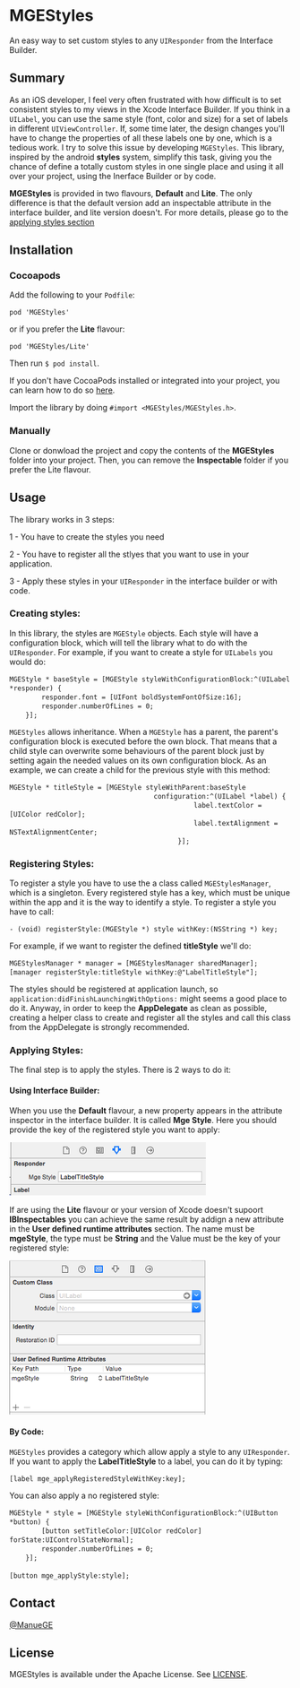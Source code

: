 # MGEStyles
An easy way to set custom styles to any `UIResponder` from the Interface Builder.

## Summary
As an iOS developer, I feel very often frustrated with how difficult is to set consistent styles to my views in the Xcode Interface Builder. If you think in a `UILabel`, you can use the same style (font, color and size) for a set of labels in different `UIViewController`. If, some time later, the design changes you'll have to change the properties of all these labels one by one, which is a tedious work. I try to solve this issue by developing `MGEStyles`. This library, inspired by the android **styles** system, simplify this task, giving you the chance of define a totally custom styles in one single place and using it all over your project, using the Inerface Builder or by code. 

**MGEStyles** is provided in two flavours, **Default** and **Lite**. The only difference is that the default version add an inspectable attribute in the interface builder, and lite version doesn't. For more details, please go to the [applying styles section](#applying_styles)

## Installation
### Cocoapods
Add the following to your `Podfile`:

```
pod 'MGEStyles'
```

or if you prefer the **Lite** flavour:

```
pod 'MGEStyles/Lite'
```

Then run `$ pod install`.

If you don't have CocoaPods installed or integrated into your project, you can learn how to do so [here](http://cocoapods.org).

Import the library by doing `#import <MGEStyles/MGEStyles.h>`.

### Manually
Clone or donwload the project and copy the contents of the **MGEStyles** folder into your project. Then, you can remove the **Inspectable** folder if you prefer the Lite flavour.


## Usage

The library works in 3 steps:

1 - You have to create the styles you need

2 - You have to register all the stlyes that you want to use in your application. 

3 - Apply these styles in your `UIResponder` in the interface builder or with code. 

### Creating styles:
In this library, the styles are `MGEStyle` objects. Each style will have a configuration block, which will tell the library what to do with the `UIResponder`. For example, if you want to create a style for `UILabels` you would do:

````
MGEStyle * baseStyle = [MGEStyle styleWithConfigurationBlock:^(UILabel *responder) {
        responder.font = [UIFont boldSystemFontOfSize:16];
        responder.numberOfLines = 0;
    }];
````

`MGEStyles` allows inheritance. When a `MGEStyle` has a parent, the parent's configuration block is executed before the own block. That means that a child style can overwrite some behaviours of the parent block just by setting again the needed values on its own configuration block. As an example, we can create a child for the previous style with this method:

````
MGEStyle * titleStyle = [MGEStyle styleWithParent:baseStyle
                                    configuration:^(UILabel *label) {
                                              label.textColor = [UIColor redColor];
                                              label.textAlignment = NSTextAlignmentCenter;
                                          }];
````



### Registering Styles:

To register a style you have to use the a class called `MGEStylesManager`, which is a singleton. Every registered style has a key, which must be unique within the app and it is the way to identify a style. To register a style you have to call: 

````
- (void) registerStyle:(MGEStyle *) style withKey:(NSString *) key;
````

For example, if we want to register the defined **titleStyle** we'll do:

````
MGEStylesManager * manager = [MGEStylesManager sharedManager];
[manager registerStyle:titleStyle withKey:@"LabelTitleStyle"];
````

The styles should be registered at application launch, so `application:didFinishLaunchingWithOptions:` might seems a good place to do it. Anyway, in order to keep the **AppDelegate** as clean as possible, creating a helper class to create and register all the styles and call this class from the AppDelegate is strongly recommended. 

<a name="applying_styles"></a>
### Applying Styles: 

The final step is to apply the styles. There is 2 ways to do it: 

#### Using Interface Builder:
When you use the **Default** flavour, a new property appears in the attribute inspector in the interface builder. It is called **Mge Style**. Here you should provide the key of the registered style you want to apply:

![](https://github.com/ManueGE/MGEStyles/blob/master/readme_imgs/mgestyles_inspector.png?raw=true)

If are using the **Lite** flavour or your version of Xcode doesn't supoort **IBInspectables** you can achieve the same result by addign a new attribute in the **User defined runtime attributes** section. The name must be **mgeStyle**, the type must be **String** and the Value must be the key of your registered style:

![](https://github.com/ManueGE/MGEStyles/blob/master/readme_imgs/mgestyles_manually.png?raw=true)

#### By Code:
`MGEStyles` provides a category which allow apply a style to any `UIResponder`. If you want to apply the **LabelTitleStyle** to a label, you can do it by typing:

````
[label mge_applyRegisteredStyleWithKey:key];
````

You can also apply a no registered style:

````
MGEStyle * style = [MGEStyle styleWithConfigurationBlock:^(UIButton *button) {
        [button setTitleColor:[UIColor redColor] forState:UIControlStateNormal];
        responder.numberOfLines = 0;
    }];
    
[button mge_applyStyle:style];
```` 

## Contact  
[@ManueGE](https://twitter.com/ManueGE)

## License
MGEStyles is available under the Apache License. See [LICENSE](https://github.com/ManueGE/MGEStyles/blob/master/LICENSE).



